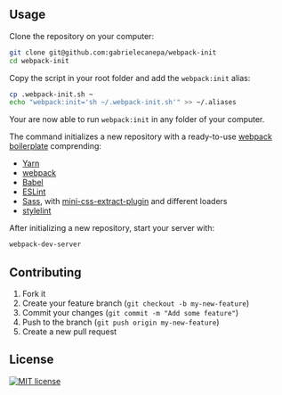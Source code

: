 ## Usage

Clone the repository on your computer:

```bash
git clone git@github.com:gabrielecanepa/webpack-init
cd webpack-init
```

Copy the script in your root folder and add the `webpack:init` alias:

```bash
cp .webpack-init.sh ~
echo "webpack:init='sh ~/.webpack-init.sh'" >> ~/.aliases
```

Your are now able to run `webpack:init` in any folder of your computer.

The command initializes a new repository with a ready-to-use [webpack boilerplate](https://github.com/gabrielecanepa) comprending:

- [Yarn](https://yarnpkg.com)
- [webpack](https://webpack.js.org)
- [Babel](https://babeljs.io)
- [ESLint](https://eslint.org)
- [Sass](http://sass-lang.com), with [mini-css-extract-plugin](https://github.com/webpack-contrib/mini-css-extract-plugin) and different loaders
- [stylelint](https://stylelint.io)

After initializing a new repository, start your server with:

```bash
webpack-dev-server
```

## Contributing

1. Fork it
2. Create your feature branch (`git checkout -b my-new-feature`)
3. Commit your changes (`git commit -m "Add some feature"`)
4. Push to the branch (`git push origin my-new-feature`)
5. Create a new pull request

## License
[![MIT license](https://raw.githubusercontent.com/gabrielecanepa/images/master/mit-badge.png)](https://gabriele.canepa.io/mit)
